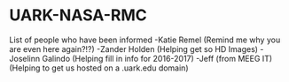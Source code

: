 # UARK-NASA-RMC
 List of people who have been informed
 -Katie Remel          (Remind me why you are even here again?!?)
 -Zander Holden        (Helping get so HD Images)
 -Joselinn Galindo     (Helping fill in info for 2016-2017)
 -Jeff (from MEEG IT)  (Helping to get us hosted on a .uark.edu domain)